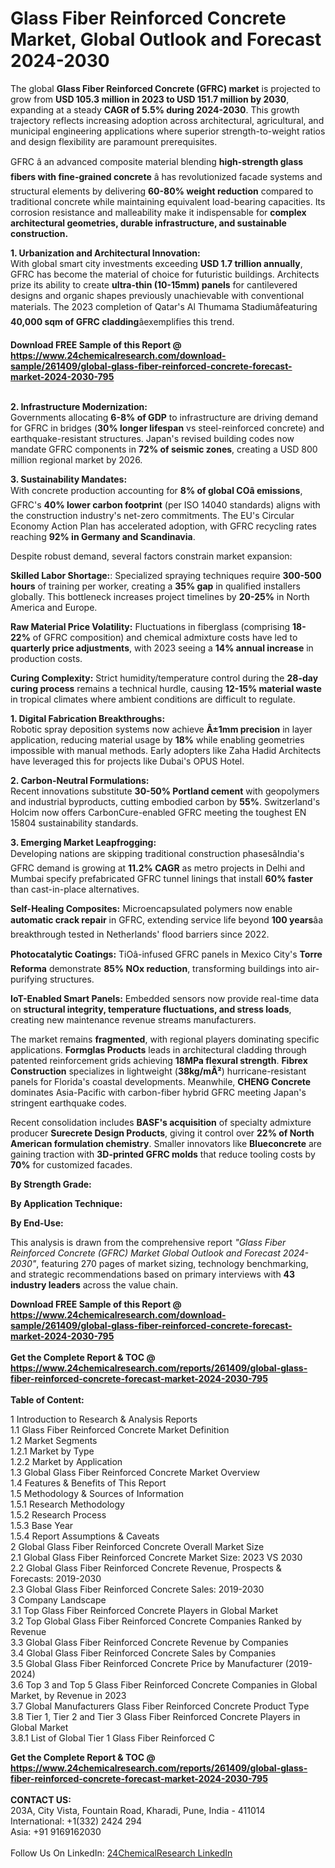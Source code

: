 <h1>Glass Fiber Reinforced Concrete Market, Global Outlook and Forecast 2024-2030</h1><p>The global <strong>Glass Fiber Reinforced Concrete (GFRC) market</strong> is projected to grow from <strong>USD 105.3 million in 2023 to USD 151.7 million by 2030</strong>, expanding at a steady <strong>CAGR of 5.5% during 2024-2030</strong>. This growth trajectory reflects increasing adoption across architectural, agricultural, and municipal engineering applications where superior strength-to-weight ratios and design flexibility are paramount prerequisites.</p><p>GFRC â an advanced composite material blending <strong>high-strength glass fibers with fine-grained concrete</strong> â has revolutionized facade systems and structural elements by delivering <strong>60-80% weight reduction</strong> compared to traditional concrete while maintaining equivalent load-bearing capacities. Its corrosion resistance and malleability make it indispensable for <strong>complex architectural geometries, durable infrastructure, and sustainable construction.</strong></p><p><strong>1. Urbanization and Architectural Innovation:</strong><br>
With global smart city investments exceeding <strong>USD 1.7 trillion annually</strong>, GFRC has become the material of choice for futuristic buildings. Architects prize its ability to create <strong>ultra-thin (10-15mm) panels</strong> for cantilevered designs and organic shapes previously unachievable with conventional materials. The 2023 completion of Qatar's Al Thumama Stadiumâfeaturing <strong>40,000 sqm of GFRC cladding</strong>âexemplifies this trend.</p><div><b>Download FREE Sample of this Report @ 
            <a href="https://www.24chemicalresearch.com/download-sample/261409/global-glass-fiber-reinforced-concrete-forecast-market-2024-2030-795">
            https://www.24chemicalresearch.com/download-sample/261409/global-glass-fiber-reinforced-concrete-forecast-market-2024-2030-795</a></b></div><br><p><strong>2. Infrastructure Modernization:</strong><br>
Governments allocating <strong>6-8% of GDP</strong> to infrastructure are driving demand for GFRC in bridges (<strong>30% longer lifespan</strong> vs steel-reinforced concrete) and earthquake-resistant structures. Japan's revised building codes now mandate GFRC components in <strong>72% of seismic zones</strong>, creating a USD 800 million regional market by 2026.</p><p><strong>3. Sustainability Mandates:</strong><br>
With concrete production accounting for <strong>8% of global COâ emissions</strong>, GFRC's <strong>40% lower carbon footprint</strong> (per ISO 14040 standards) aligns with the construction industry's net-zero commitments. The EU's Circular Economy Action Plan has accelerated adoption, with GFRC recycling rates reaching <strong>92% in Germany and Scandinavia</strong>.</p><p>Despite robust demand, several factors constrain market expansion:</p><p><strong>Skilled Labor Shortage:</strong>: Specialized spraying techniques require <strong>300-500 hours</strong> of training per worker, creating a <strong>35% gap</strong> in qualified installers globally. This bottleneck increases project timelines by <strong>20-25%</strong> in North America and Europe.</p><p><strong>Raw Material Price Volatility:</strong> Fluctuations in fiberglass (comprising <strong>18-22%</strong> of GFRC composition) and chemical admixture costs have led to <strong>quarterly price adjustments</strong>, with 2023 seeing a <strong>14% annual increase</strong> in production costs.</p><p><strong>Curing Complexity:</strong> Strict humidity/temperature control during the <strong>28-day curing process</strong> remains a technical hurdle, causing <strong>12-15% material waste</strong> in tropical climates where ambient conditions are difficult to regulate.</p><p><strong>1. Digital Fabrication Breakthroughs:</strong><br>
Robotic spray deposition systems now achieve <strong>Â±1mm precision</strong> in layer application, reducing material usage by <strong>18%</strong> while enabling geometries impossible with manual methods. Early adopters like Zaha Hadid Architects have leveraged this for projects like Dubai's OPUS Hotel.</p><p><strong>2. Carbon-Neutral Formulations:</strong><br>
Recent innovations substitute <strong>30-50% Portland cement</strong> with geopolymers and industrial byproducts, cutting embodied carbon by <strong>55%</strong>. Switzerland's Holcim now offers CarbonCure-enabled GFRC meeting the toughest EN 15804 sustainability standards.</p><p><strong>3. Emerging Market Leapfrogging:</strong><br>
Developing nations are skipping traditional construction phasesâIndia's GFRC demand is growing at <strong>11.2% CAGR</strong> as metro projects in Delhi and Mumbai specify prefabricated GFRC tunnel linings that install <strong>60% faster</strong> than cast-in-place alternatives.</p><p><strong>Self-Healing Composites:</strong> Microencapsulated polymers now enable <strong>automatic crack repair</strong> in GFRC, extending service life beyond <strong>100 years</strong>âa breakthrough tested in Netherlands' flood barriers since 2022.</p><p><strong>Photocatalytic Coatings:</strong> TiOâ-infused GFRC panels in Mexico City's <strong>Torre Reforma</strong> demonstrate <strong>85% NOx reduction</strong>, transforming buildings into air-purifying structures.</p><p><strong>IoT-Enabled Smart Panels:</strong> Embedded sensors now provide real-time data on <strong>structural integrity, temperature fluctuations, and stress loads</strong>, creating new maintenance revenue streams manufacturers.</p><p>The market remains <strong>fragmented</strong>, with regional players dominating specific applications. <strong>Formglas Products</strong> leads in architectural cladding through patented reinforcement grids achieving <strong>18MPa flexural strength</strong>. <strong>Fibrex Construction</strong> specializes in lightweight (<strong>38kg/mÂ²</strong>) hurricane-resistant panels for Florida's coastal developments. Meanwhile, <strong>CHENG Concrete</strong> dominates Asia-Pacific with carbon-fiber hybrid GFRC meeting Japan's stringent earthquake codes.</p><p>Recent consolidation includes <strong>BASF's acquisition</strong> of specialty admixture producer <strong>Surecrete Design Products</strong>, giving it control over <strong>22% of North American formulation chemistry</strong>. Smaller innovators like <strong>Blueconcrete</strong> are gaining traction with <strong>3D-printed GFRC molds</strong> that reduce tooling costs by <strong>70%</strong> for customized facades.</p><p><strong>By Strength Grade:</strong></p><p><strong>By Application Technique:</strong></p><p><strong>By End-Use:</strong></p><p>This analysis is drawn from the comprehensive report <em>"Glass Fiber Reinforced Concrete (GFRC) Market Global Outlook and Forecast 2024-2030"</em>, featuring 270 pages of market sizing, technology benchmarking, and strategic recommendations based on primary interviews with <strong>43 industry leaders</strong> across the value chain.</p><div><b>Download FREE Sample of this Report @ 
            <a href="https://www.24chemicalresearch.com/download-sample/261409/global-glass-fiber-reinforced-concrete-forecast-market-2024-2030-795">
            https://www.24chemicalresearch.com/download-sample/261409/global-glass-fiber-reinforced-concrete-forecast-market-2024-2030-795</a></b></div><br><div><b>Get the Complete Report & TOC @ 
            <a href="https://www.24chemicalresearch.com/reports/261409/global-glass-fiber-reinforced-concrete-forecast-market-2024-2030-795">
            https://www.24chemicalresearch.com/reports/261409/global-glass-fiber-reinforced-concrete-forecast-market-2024-2030-795</a></b></div><br>
            <b>Table of Content:</b><p>1 Introduction to Research & Analysis Reports<br />
    1.1 Glass Fiber Reinforced Concrete Market Definition<br />
    1.2 Market Segments<br />
        1.2.1 Market by Type<br />
        1.2.2 Market by Application<br />
    1.3 Global Glass Fiber Reinforced Concrete Market Overview<br />
    1.4 Features & Benefits of This Report<br />
    1.5 Methodology & Sources of Information<br />
        1.5.1 Research Methodology<br />
        1.5.2 Research Process<br />
        1.5.3 Base Year<br />
        1.5.4 Report Assumptions & Caveats<br />
2 Global Glass Fiber Reinforced Concrete Overall Market Size<br />
    2.1 Global Glass Fiber Reinforced Concrete Market Size: 2023 VS 2030<br />
    2.2 Global Glass Fiber Reinforced Concrete Revenue, Prospects & Forecasts: 2019-2030<br />
    2.3 Global Glass Fiber Reinforced Concrete Sales: 2019-2030<br />
3 Company Landscape<br />
    3.1 Top Glass Fiber Reinforced Concrete Players in Global Market<br />
    3.2 Top Global Glass Fiber Reinforced Concrete Companies Ranked by Revenue<br />
    3.3 Global Glass Fiber Reinforced Concrete Revenue by Companies<br />
    3.4 Global Glass Fiber Reinforced Concrete Sales by Companies<br />
    3.5 Global Glass Fiber Reinforced Concrete Price by Manufacturer (2019-2024)<br />
    3.6 Top 3 and Top 5 Glass Fiber Reinforced Concrete Companies in Global Market, by Revenue in 2023<br />
    3.7 Global Manufacturers Glass Fiber Reinforced Concrete Product Type<br />
    3.8 Tier 1, Tier 2 and Tier 3 Glass Fiber Reinforced Concrete Players in Global Market<br />
        3.8.1 List of Global Tier 1 Glass Fiber Reinforced C</p><div><b>Get the Complete Report & TOC @ 
            <a href="https://www.24chemicalresearch.com/reports/261409/global-glass-fiber-reinforced-concrete-forecast-market-2024-2030-795">
            https://www.24chemicalresearch.com/reports/261409/global-glass-fiber-reinforced-concrete-forecast-market-2024-2030-795</a></b></div><br><b>CONTACT US:</b><br>
            203A, City Vista, Fountain Road, Kharadi, Pune, India - 411014<br>
            International: +1(332) 2424 294<br>
            Asia: +91 9169162030 <br><br>
            Follow Us On LinkedIn: <a href="https://www.linkedin.com/company/24chemicalresearch/">24ChemicalResearch LinkedIn</a>